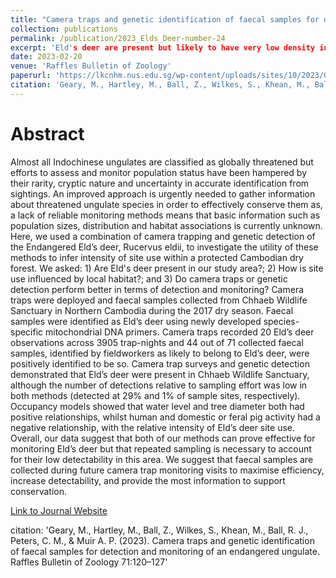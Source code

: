 ```yaml
---
title: "Camera traps and genetic identification of faecal samples for detection and monitoring of an Endangered ungulate"
collection: publications
permalink: /publication/2023_Elds_Deer-number-24
excerpt: 'Eld's deer are present but likely to have very low density in the forests of Northern Vietnam. Both camera trapping and faecal sampling provide potential methods for monitoring.'
date: 2023-02-20
venue: 'Raffles Bulletin of Zoology'
paperurl: 'https://lkcnhm.nus.edu.sg/wp-content/uploads/sites/10/2023/02/RBZ-2023-0011.pdf'
citation: 'Geary, M., Hartley, M., Ball, Z., Wilkes, S., Khean, M., Ball, R. J., Peters, C. M., & Muir A. P. (2023). Camera traps and genetic identification of faecal samples for detection and monitoring of an endangered ungulate. Raffles Bulletin of Zoology 71:120–127'
---
```

# Abstract

Almost all Indochinese ungulates are classified as globally threatened but efforts to assess and monitor population status have been hampered by their rarity, cryptic nature and uncertainty in accurate identification from sightings. An improved approach is urgently needed to gather information about threatened ungulate species in order to effectively conserve them as, a lack of reliable monitoring methods means that basic information such as population sizes, distribution and habitat associations is currently unknown. Here, we used a combination of camera trapping and genetic detection of the Endangered Eld’s deer, Rucervus eldii, to investigate the utility of these methods to infer intensity of site use within a protected Cambodian dry forest. We asked: 1) Are Eld's deer present in our study area?; 2) How is site use influenced by local habitat?; and 3) Do camera traps or genetic detection perform better in terms of detection and monitoring? Camera traps were deployed and faecal samples collected from Chhaeb Wildlife Sanctuary in Northern Cambodia during the 2017 dry season. Faecal samples were identified as Eld’s deer using newly developed species-specific mitochondrial DNA primers. Camera traps recorded 20 Eld’s deer observations across 3905 trap-nights and 44 out of 71 collected faecal samples, identified by fieldworkers as likely to belong to Eld’s deer, were positively identified to be so. Camera trap surveys and genetic detection demonstrated that Eld’s deer were present in Chhaeb Wildlife Sanctuary, although the number of detections relative to sampling effort was low in both methods (detected at 29% and 1% of sample sites, respectively). Occupancy models showed that water level and tree diameter both had positive relationships, whilst human and domestic or feral pig activity had a negative relationship, with the relative intensity of Eld’s deer site use. Overall, our data suggest that both of our methods can prove effective for monitoring Eld’s deer but that repeated sampling is necessary to account for their low detectability in this area. We suggest that faecal samples are collected during future camera trap monitoring visits to maximise efficiency, increase detectability, and provide the most information to support conservation.

[Link to Journal Website](https://lkcnhm.nus.edu.sg/publications/raffles-bulletin-of-zoology/volumes/volume-71/)

citation: 'Geary, M., Hartley, M., Ball, Z., Wilkes, S., Khean, M., Ball, R. J., Peters, C. M., & Muir A. P. (2023). Camera traps and genetic identification of faecal samples for detection and monitoring of an endangered ungulate. Raffles Bulletin of Zoology 71:120–127'
